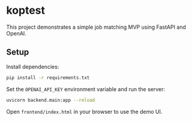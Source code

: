 # koptest

This project demonstrates a simple job matching MVP using FastAPI and OpenAI.

## Setup

Install dependencies:

```bash
pip install -r requirements.txt
```

Set the `OPENAI_API_KEY` environment variable and run the server:

```bash
uvicorn backend.main:app --reload
```

Open `frontend/index.html` in your browser to use the demo UI.

